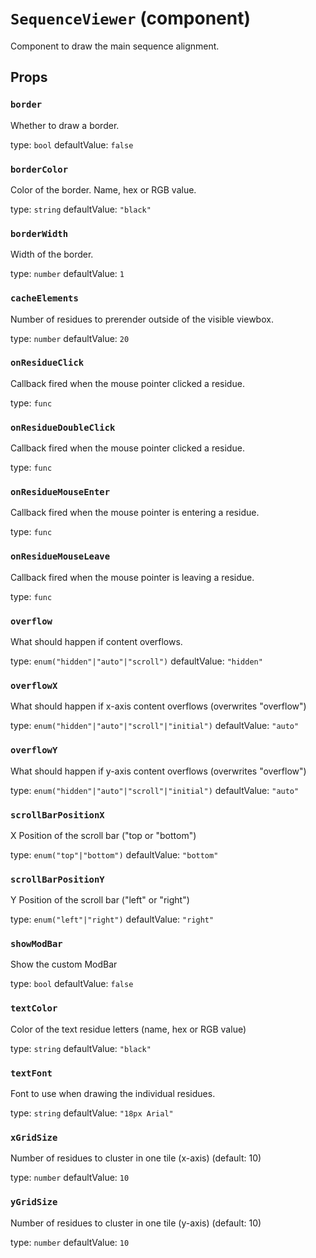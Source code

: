 # `SequenceViewer` (component)

Component to draw the main sequence alignment.

## Props

### `border`

Whether to draw a border.

type: `bool`
defaultValue: `false`


### `borderColor`

Color of the border. Name, hex or RGB value.

type: `string`
defaultValue: `"black"`


### `borderWidth`

Width of the border.

type: `number`
defaultValue: `1`


### `cacheElements`

Number of residues to prerender outside of the visible viewbox.

type: `number`
defaultValue: `20`


### `onResidueClick`

Callback fired when the mouse pointer clicked a residue.

type: `func`


### `onResidueDoubleClick`

Callback fired when the mouse pointer clicked a residue.

type: `func`


### `onResidueMouseEnter`

Callback fired when the mouse pointer is entering a residue.

type: `func`


### `onResidueMouseLeave`

Callback fired when the mouse pointer is leaving a residue.

type: `func`


### `overflow`

What should happen if content overflows.

type: `enum("hidden"|"auto"|"scroll")`
defaultValue: `"hidden"`


### `overflowX`

What should happen if x-axis content overflows (overwrites "overflow")

type: `enum("hidden"|"auto"|"scroll"|"initial")`
defaultValue: `"auto"`


### `overflowY`

What should happen if y-axis content overflows (overwrites "overflow")

type: `enum("hidden"|"auto"|"scroll"|"initial")`
defaultValue: `"auto"`


### `scrollBarPositionX`

X Position of the scroll bar ("top or "bottom")

type: `enum("top"|"bottom")`
defaultValue: `"bottom"`


### `scrollBarPositionY`

Y Position of the scroll bar ("left" or "right")

type: `enum("left"|"right")`
defaultValue: `"right"`


### `showModBar`

Show the custom ModBar

type: `bool`
defaultValue: `false`


### `textColor`

Color of the text residue letters (name, hex or RGB value)

type: `string`
defaultValue: `"black"`


### `textFont`

Font to use when drawing the individual residues.

type: `string`
defaultValue: `"18px Arial"`


### `xGridSize`

Number of residues to cluster in one tile (x-axis) (default: 10)

type: `number`
defaultValue: `10`


### `yGridSize`

Number of residues to cluster in one tile (y-axis) (default: 10)

type: `number`
defaultValue: `10`

